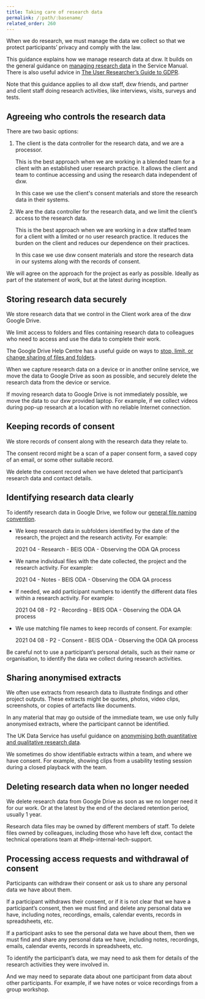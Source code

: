 ```yaml
---
title: Taking care of research data
permalink: /:path/:basename/
related_order: 260
---
```

When we do research, we must manage the data we collect so that we protect
participants’ privacy and comply with the law.

This guidance explains how we manage research data at dxw. It builds on the
general guidance on
[managing research data](https://www.gov.uk/service-manual/user-research/managing-user-research-data-participant-privacy)
in the Service Manual. There is also useful advice in
[The User Researcher’s Guide to GDPR](https://www.userinterviews.com/blog/the-user-researchers-guide-to-gdpr).

Note that this guidance applies to all dxw staff, dxw friends, and partner and client staff doing research activities, like interviews, visits, surveys and tests.

## Agreeing who controls the research data

There are two basic options:

1. The client is the data controller for the research data, and we are a
   processor.

   This is the best approach when we are working in a blended team for a client
   with an established user research practice. It allows the client and team to
   continue accessing and using the research data independent of dxw.

   In this case we use the client's consent materials and store the research
   data in their systems.
2. We are the data controller for the research data, and we limit the client’s
   access to the research data.

   This is the best approach when we are working in a dxw staffed team for a
   client with a limited or no user research practice. It reduces the burden on
   the client and reduces our dependence on their practices.

   In this case we use dxw consent materials and store the research data in our
   systems along with the records of consent.

We will agree on the approach for the project as early as possible. Ideally as
part of the statement of work, but at the latest during inception.

## Storing research data securely

We store research data that we control in the Client work area of the dxw Google
Drive.

We limit access to folders and files containing research data to colleagues who
need to access and use the data to complete their work.

The Google Drive Help Centre has a useful guide on ways to
[stop, limit, or change sharing of files and folders](https://support.google.com/drive/answer/2494893).

When we capture research data on a device or in another online service, we move
the data to Google Drive as soon as possible, and securely delete the research
data from the device or service.

If moving research data to Google Drive is not immediately possible, we move the
data to our dxw provided laptop. For example, if we collect videos during pop-up
research at a location with no reliable Internet connection.

## Keeping records of consent

We store records of consent along with the research data they relate to.

The consent record might be a scan of a paper consent form, a saved copy of an
email, or some other suitable record.

We delete the consent record when we have deleted that participant’s research
data and contact details.

## Identifying research data clearly

To identify research data in Google Drive, we follow our
[general file naming convention](/user-research/naming-and-identifying-research-documents).

* We keep research data in subfolders identified by the date of the research,
  the project and the research activity. For example:

  2021 04 - Research - BEIS ODA - Observing the ODA QA process
* We name individual files with the date collected, the project and the research
  activity. For example:

  2021 04 - Notes - BEIS ODA - Observing the ODA QA process
* If needed, we add participant numbers to identify the different data files
  within a research activity. For example:

  2021 04 08 - P2 - Recording - BEIS ODA - Observing the ODA QA process
* We use matching file names to keep records of consent. For example:

  2021 04 08 - P2 - Consent - BEIS ODA - Observing the ODA QA process

Be careful not to use a participant’s personal details, such as their name or
organisation, to identify the data we collect during research activities.

## Sharing anonymised extracts

We often use extracts from research data to illustrate findings and other
project outputs. These extracts might be quotes, photos, video clips,
screenshots, or copies of artefacts like documents.

In any material that may go outside of the immediate team, we use only fully
anonymised extracts, where the participant cannot be identified.

The UK Data Service has useful guidance on
[anonymising both quantitative and qualitative research data](https://www.ukdataservice.ac.uk/manage-data/legal-ethical/anonymisation).

We sometimes do show identifiable extracts within a team, and where we have
consent. For example, showing clips from a usability testing session during a
closed playback with the team.

## Deleting research data when no longer needed

We delete research data from Google Drive as soon as we no longer need it for
our work. Or at the latest by the end of the declared retention period, usually
1 year.

Research data files may be owned by different members of staff. To delete files
owned by colleagues, including those who have left dxw, contact the technical
operations team at #help-internal-tech-support.

## Processing access requests and withdrawal of consent

Participants can withdraw their consent or ask us to share any personal data we
have about them.

If a participant withdraws their consent, or if it is not clear that we have a
participant’s consent, then we must find and delete any personal data we have,
including notes, recordings, emails, calendar events, records in spreadsheets,
etc.

If a participant asks to see the personal data we have about them, then we must
find and share any personal data we have, including notes, recordings, emails,
calendar events, records in spreadsheets, etc.

To identify the participant’s data, we may need to ask them for details of the
research activities they were involved in.

And we may need to separate data about one participant from data about other
participants. For example, if we have notes or voice recordings from a group
workshop.
